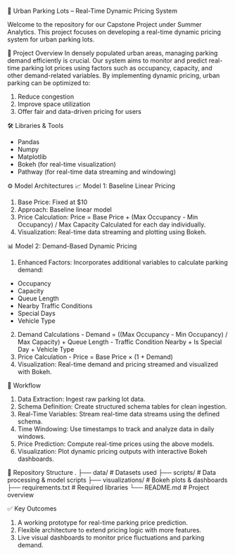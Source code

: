 🚗 Urban Parking Lots – Real-Time Dynamic Pricing System

Welcome to the repository for our Capstone Project under Summer Analytics. This project focuses on developing a real-time dynamic pricing system for urban parking lots.

📌 Project Overview
In densely populated urban areas, managing parking demand efficiently is crucial. Our system aims to monitor and predict real-time parking lot prices using factors such as occupancy, capacity, and other demand-related variables.
By implementing dynamic pricing, urban parking can be optimized to:
1. Reduce congestion
2. Improve space utilization
3. Offer fair and data-driven pricing for users

🛠️ Libraries & Tools
* Pandas
* Numpy
* Matplotlib
* Bokeh (for real-time visualization)
* Pathway (for real-time data streaming and windowing)

⚙️ Model Architectures
📈 Model 1: Baseline Linear Pricing
1. Base Price: Fixed at $10
2. Approach: Baseline linear model
3. Price Calculation:
 Price = Base Price + (Max Occupancy - Min Occupancy) / Max Capacity
 Calculated for each day individually.
4. Visualization: Real-time data streaming and plotting using Bokeh.

📊 Model 2: Demand-Based Dynamic Pricing
1. Enhanced Factors: Incorporates additional variables to calculate parking demand:
* Occupancy
* Capacity
* Queue Length
* Nearby Traffic Conditions
* Special Days
* Vehicle Type
2. Demand Calculations -
  Demand = ((Max Occupancy - Min Occupancy) / Max Capacity)
         + Queue Length
         - Traffic Condition Nearby
         + Is Special Day
         + Vehicle Type
3. Price Calculation -
  Price = Base Price × (1 + Demand)
4. Visualization: Real-time demand and pricing streamed and visualized with Bokeh.

🔄 Workflow
1. Data Extraction: Ingest raw parking lot data.
2. Schema Definition: Create structured schema tables for clean ingestion.
3. Real-Time Variables: Stream real-time data streams using the defined schema.
4. Time Windowing: Use timestamps to track and analyze data in daily windows.
5. Price Prediction: Compute real-time prices using the above models.
6. Visualization: Plot dynamic pricing outputs with interactive Bokeh dashboards.

📁 Repository Structure
.
├── data/              # Datasets used
├── scripts/           # Data processing & model scripts
├── visualizations/    # Bokeh plots & dashboards
├── requirements.txt   # Required libraries
└── README.md          # Project overview

  

✅ Key Outcomes
1. A working prototype for real-time parking price prediction.
2. Flexible architecture to extend pricing logic with more features.
3. Live visual dashboards to monitor price fluctuations and parking demand.

